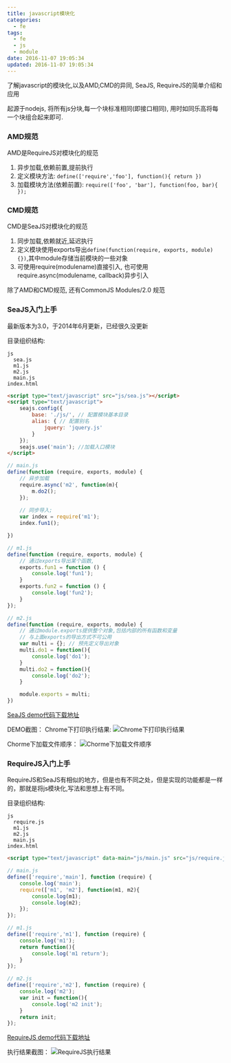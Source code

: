 ```yaml
---
title: javascript模块化
categories:
  - fe
tags:
  - fe
  - js
  - module
date: 2016-11-07 19:05:34
updated: 2016-11-07 19:05:34
---
```


了解javascript的模块化,以及AMD,CMD的异同, SeaJS, RequireJS的简单介绍和应用

起源于nodejs, 将所有js分块,每一个块标准相同(即接口相同), 用时如同乐高将每一个块组合起来即可.

### AMD规范
AMD是RequireJS对模块化的规范
1. 异步加载,依赖前置,提前执行
2. 定义模块方法: `define(['require','foo'], function(){ return })`
3. 加载模块方法(依赖前置): `require(['foo', 'bar'], function(foo, bar){ });`

### CMD规范
CMD是SeaJS对模块化的规范
1. 同步加载,依赖就近,延迟执行
2. 定义模块使用exports导出`define(function(require, exports, module){})`,其中module存储当前模块的一些对象
3. 可使用require(modulename)直接引入, 也可使用require.async(modulename, callback)异步引入

除了AMD和CMD规范, 还有CommonJS Modules/2.0 规范

### SeaJS入门上手
最新版本为3.0，于2014年6月更新，已经很久没更新

目录组织结构:
```
js
  sea.js
  m1.js
  m2.js
  main.js
index.html
```

```html
<script type="text/javascript" src="js/sea.js"></script>
<script type="text/javascript">
    seajs.config({
        base: './js/', // 配置模块基本目录
        alias: { // 配置别名
            jquery: 'jquery.js'
        }
    });
    seajs.use('main'); //加载入口模块
</script>
```

```js
// main.js
define(function (require, exports, module) {
    // 异步加载
    require.async('m2', function(m){
        m.do2();
    });
    
    // 同步导入;
    var index = require('m1');
    index.fun1();

})
```

```js
// m1.js
define(function (require, exports, module) {
    // 通过exports导出某个函数,
    exports.fun1 = function () {
        console.log('fun1');
    }
    exports.fun2 = function () {
        console.log('fun2');
    }
});

```

```js
// m2.js
define(function (require, exports, module) {
    // 通过module.exports提供整个对象,包括内部的所有函数和变量
    // 与上面exports的导出方式不可公用
    var multi = {}; // 预先定义导出对象
    multi.do1 = function(){
        console.log('do1');
    }
    multi.do2 = function(){
        console.log('do2');
    }

    module.exports = multi;
})
```
[SeaJS demo代码下载地址](./SeaJS.zip)

DEMO截图：
Chrome下打印执行结果:
![Chrome下打印执行结果](1.png)

Chorme下加载文件顺序：
![Chorme下加载文件顺序](2.png)


### RequireJS入门上手
RequireJS和SeaJS有相似的地方，但是也有不同之处，但是实现的功能都是一样的，那就是将js模块化,写法和思想上有不同。

目录组织结构:
```
js
  require.js
  m1.js
  m2.js
  main.js
index.html
```

```html
<script type="text/javascript" data-main="js/main.js" src="js/require.js"></script>
```

```js
// main.js
define(['require','main'], function (require) {
    console.log('main');
    require(['m1', 'm2'], function(m1, m2){
        console.log(m1);
        console.log(m2);
    });
});
```

```js
// m1.js
define(['require','m1'], function (require) {
    console.log('m1');
    return function(){
        console.log('m1 return');
    }
});
```

```js
// m2.js
define(['require','m2'], function (require) {
    console.log('m2');
    var init = function(){
        console.log('m2 init');
    }
    return init;
});
```

[RequireJS demo代码下载地址](./RequireJS.zip)


执行结果截图：
![RequireJS执行结果](3.png)
